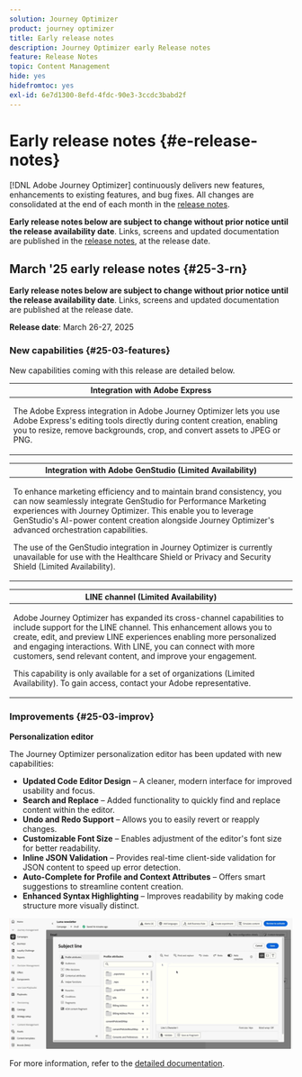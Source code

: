 ```yaml
---
solution: Journey Optimizer
product: journey optimizer
title: Early release notes
description: Journey Optimizer early Release notes
feature: Release Notes
topic: Content Management
hide: yes
hidefromtoc: yes
exl-id: 6e7d1300-8efd-4fdc-90e3-3ccdc3babd2f
---
```

# Early release notes {#e-release-notes}

[!DNL Adobe Journey Optimizer] continuously delivers new features, enhancements to existing features, and bug fixes. All changes are consolidated at the end of each month in the [release notes](release-notes.md). 

**Early release notes below are subject to change without prior notice until the release availability date**. Links, screens and updated documentation are published in the [release notes](release-notes.md), at the release date.


## March '25 early release notes {#25-3-rn}


**Early release notes below are subject to change without prior notice until the release availability date**. Links, screens and updated documentation are published at the release date.

**Release date**: March 26-27, 2025


### New capabilities {#25-03-features}

New capabilities coming with this release are detailed below.


<table>
<thead>
<tr>
<th><strong>Integration with Adobe Express</strong><br/></th>
</tr>
</thead>
<tbody>
<tr>
<td>
<p>The Adobe Express integration in Adobe Journey Optimizer lets you use Adobe Express's editing tools directly during content creation, enabling you to resize, remove backgrounds, crop, and convert assets to JPEG or PNG.<p>
<!--p>For more information, refer to the <a href="../configuration/rule-sets.md">detailed documentation</a>.</p-->
</td>
</tr>
</tbody>
</table>


<table>
<thead>
<tr>
<th><strong>Integration with Adobe GenStudio (Limited Availability)</strong><br/></th>
</tr>
</thead>
<tbody>
<tr>
<td>
<p>To enhance marketing efficiency and to maintain brand consistency, you can now seamlessly integrate GenStudio for Performance Marketing experiences with Journey Optimizer. This enable you to leverage GenStudio's AI-power content creation alongside Journey Optimizer's advanced orchestration capabilities.<p>
<p>The use of the GenStudio integration in Journey Optimizer is currently unavailable for use with the Healthcare Shield or Privacy and Security Shield (Limited Availability).</p>
<!--p>For more information, refer to the <a href="../configuration/rule-sets.md">detailed documentation</a>.</p-->
</td>
</tr>
</tbody>
</table>

<table>
<thead>
<tr>
<th><strong>LINE channel (Limited Availability)</strong><br/></th>
</tr>
</thead>
<tbody>
<tr>
<td>
<p>Adobe Journey Optimizer has expanded its cross-channel capabilities to include support for the LINE channel. This enhancement allows you to create, edit, and preview LINE experiences enabling more personalized and engaging interactions. With LINE, you can connect with more customers, send relevant content, and improve your engagement.<p>
<p>This capability is only available for a set of organizations (Limited Availability). To gain access, contact your Adobe representative.</p>
<!--p>For more information, refer to the <a href="../configuration/rule-sets.md">detailed documentation</a>.</p-->
</td>
</tr>
</tbody>
</table>

### Improvements {#25-03-improv}

**Personalization editor**

The Journey Optimizer personalization editor has been updated with new capabilities:

* **Updated Code Editor Design** – A cleaner, modern interface for improved usability and focus.
* **Search and Replace** – Added functionality to quickly find and replace content within the editor.
* **Undo and Redo Support** – Allows you to easily revert or reapply changes.
* **Customizable Font Size** – Enables adjustment of the editor's font size for better readability.
* **Inline JSON Validation** – Provides real-time client-side validation for JSON content to speed up error detection.
* **Auto-Complete for Profile and Context Attributes** – Offers smart suggestions to streamline content creation.
* **Enhanced Syntax Highlighting** – Improves readability by making code structure more visually distinct.

![Video showing new feature in the Personalization Editor](assets/do-not-localize/personalization-editor.gif)

For more information, refer to the [detailed documentation](../personalization/personalization-build-expressions.md).
